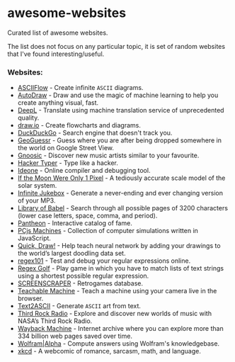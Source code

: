 # awesome-websites
Curated list of awesome websites. 

The list does not focus on any particular topic, it is set of random websites that I've found interesting/useful. 

### Websites:
- [ASCIIFlow](http://asciiflow.com/) - Create infinite `ASCII` diagrams.
- [AutoDraw](https://www.autodraw.com/) - Draw and use the magic of machine learning to help you create anything visual, fast.
- [DeepL](https://www.deepl.com/translator) - Translate using machine translation service of unprecedented quality.
- [draw.io](https://www.draw.io/) - Create flowcharts and diagrams.
- [DuckDuckGo](https://duckduckgo.com/) - Search engine that doesn't track you.
- [GeoGuessr](https://www.geoguessr.com/) - Guess where you are after being dropped somewhere in the world on Google Street View. 
- [Gnoosic](http://www.gnoosic.com/) - Discover new music artists similar to your favourite.
- [Hacker Typer](http://hackertyper.com/) - Type like a hacker.
- [Ideone](https://ideone.com/) - Online compiler and debugging tool.
- [If the Moon Were Only 1 Pixel](http://joshworth.com/dev/pixelspace/pixelspace_solarsystem.html) - A tediously accurate scale model of the solar system.
- [Infinite Jukebox](http://infinitejukebox.playlistmachinery.com/) - Generate a never-ending and ever changing version of your MP3.
- [Library of Babel](https://libraryofbabel.info/) - Search through all possible pages of 3200 characters (lower case letters, space, comma, and period).
- [Pantheon](http://pantheon.media.mit.edu/) - Interactive catalog of fame.
- [PCjs Machines](https://www.pcjs.org/) - Collection of computer simulations written in JavaScript.
- [Quick, Draw!](https://quickdraw.withgoogle.com/) - Help teach neural network by adding your drawings to the world’s largest doodling data set.
- [regex101](https://regex101.com/) - Test and debug your regular expressions online.
- [Regex Golf](https://alf.nu/RegexGolf) - Play game in which you have to match lists of text strings using a shortest possible regular expression.
- [SCREENSCRAPER](https://www.screenscraper.fr/) - Retrogames database.
- [Teachable Machine](https://teachablemachine.withgoogle.com/) - Teach a machine using your camera live in the browser.
- [Text2ASCII](http://patorjk.com/software/taag/#p=display&f=Graffiti&t=Type%20Something%20) - Generate `ASCII` art from text.
- [Third Rock Radio](https://thirdrockradio.net/) - Explore and discover new worlds of music with NASA’s Third Rock Radio.
- [Wayback Machine](https://archive.org/web/) - Internet archive where you can explore more than 334 billion web pages saved over time.
- [Wolfram|Alpha](http://www.wolframalpha.com/) - Compute answers using Wolfram's knowledgebase.
- [xkcd](https://xkcd.com/) - A webcomic of romance, sarcasm, math, and language.
